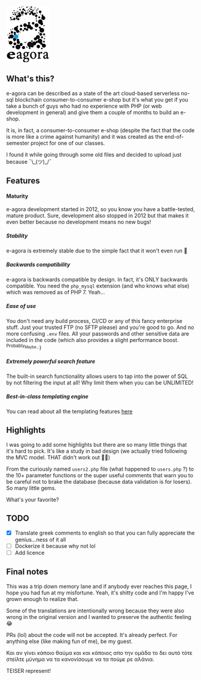 ![logo](./images/logo.png)

## What's this?
e-agora can be described as a state of the art cloud-based serverless no-sql 
blockchain consumer-to-consumer e-shop but it's what you get if you take a bunch of guys who had no experience
with PHP (or web development in general) and give them a couple of months to build an e-shop.

It is, in fact, a consumer-to-consumer e-shop (despite the fact that the code is more like a crime against humanity)
and it was created as the end-of-semester project for one of our classes.

I found it while going through some old files and decided to upload just because ¯\\\_(ツ)_/¯


## Features

#### Maturity

e-agora development started in 2012, so you know you have a battle-tested, mature product.
Sure, development also stopped in 2012 but that makes it even better because no development means no new bugs!

##### Stability

e-agora is extremely stable due to the simple fact that it won't even run 🎇

##### Backwards compatibility

e-agora is backwards compatible by design. In fact, it's ONLY backwards compatible. You need the `php_mysql` extension
 (and who knows what else) which was removed as of PHP 7. Yeah...

##### Ease of use

You don't need any build process, CI/CD or any of this fancy enterprise stuff. Just your trusted FTP (no SFTP please)
and you're good to go. And no more confusing `.env` files. All your passwords and other sensitive data are included
in the code (which also provides a slight performance boost. <sup>Probably<sub>Maybe...</sup>)

##### Extremely powerful search feature

The built-in search functionality allows users to tap into the power of SQL by not filtering the input at all!
Why limit them when you can be UNLIMITED!

##### Best-in-class templating engine

You can read about all the templating features [here](https://www.php.net/)


## Highlights

I was going to add some highlights but there are so many little things that it's hard to pick.
It's like a study in bad design (we actually tried following the MVC model. THAT didn't work out 🤣🤣)

From the curiously named `users2.php` file (what happened to `users.php` ?) to the 10+ parameter functions
or the super useful comments that warn you to be careful not to brake the database 
(because data validation is for losers). So many little gems. 

What's your favorite?

## TODO

 - [x] Translate greek comments to english so that you can fully appreciate the genius...ness of it all
 - [ ] Dockerize it because why not lol
 - [ ] Add licence

## Final notes

This was a trip down memory lane and if anybody ever reaches this page, I hope
you had fun at my misfortune. Yeah, it's shitty code and I'm happy I've grown enough
to realize that.

Some of the translations are intentionally wrong because they were also wrong in the
original version and I wanted to preserve the authentic feeling 😂

PRs (lol) about the code will not be accepted. It's already perfect. For anything else (like 
making fun of me), be my guest.

Και αν γίνει κάποιο θαύμα και και κάποιος απο την ομάδα το δει αυτό τότε στείλτε 
μύνημα να τα κανονίσουμε να τα πούμε ρε αλάνια.

TEISER represent!
